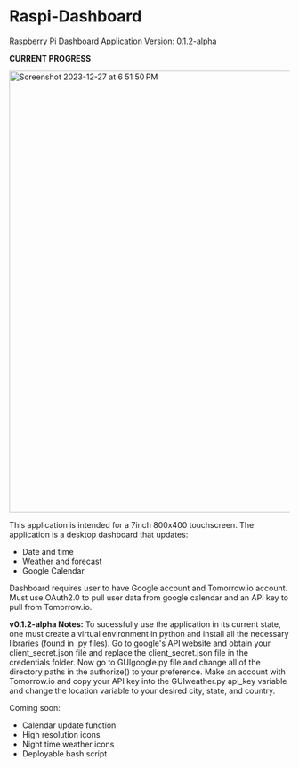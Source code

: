 # Raspi-Dashboard
Raspberry Pi Dashboard Application
Version: 0.1.2-alpha

**CURRENT PROGRESS**

<img width="792" alt="Screenshot 2023-12-27 at 6 51 50 PM" src="https://github.com/Heisenberg-UP/Raspi-Dashboard/assets/99283516/789649ef-d56b-475a-aec4-593d8bdf3dd4">

This application is intended for a 7inch 800x400 touchscreen. The application is a desktop dashboard that updates:

- Date and time
- Weather and forecast
- Google Calendar

Dashboard requires user to have Google account and Tomorrow.io account. Must use OAuth2.0 to pull user data from google calendar and an API key to pull from Tomorrow.io.

**v0.1.2-alpha Notes:**
To sucessfully use the application in its current state, one must create a virtual environment in python and install all the necessary libraries (found in .py files). Go to google's API website and obtain your client_secret.json file and replace the client_secret.json file in the credentials folder. Now go to GUIgoogle.py file and change all of the directory paths in the authorize() to your preference. Make an account with Tomorrow.io and copy your API key into the GUIweather.py api_key variable and change the location variable to your desired city, state, and country. 

Coming soon:
- Calendar update function
- High resolution icons
- Night time weather icons
- Deployable bash script
